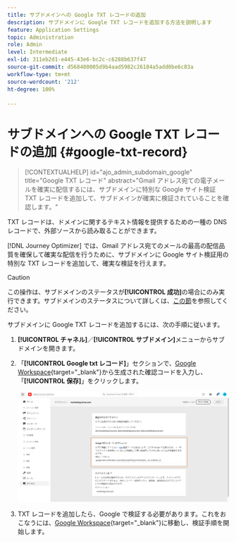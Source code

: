 ```yaml
---
title: サブドメインへの Google TXT レコードの追加
description: サブドメインに Google TXT レコードを追加する方法を説明します
feature: Application Settings
topic: Administration
role: Admin
level: Intermediate
exl-id: 311eb2d1-e445-43e6-bc2c-c6288b637f47
source-git-commit: d568480005d9b4aad5982c26184a5add0be6c83a
workflow-type: tm+mt
source-wordcount: '212'
ht-degree: 100%

---
```


# サブドメインへの Google TXT レコードの追加 {#google-txt-record}

>[!CONTEXTUALHELP]
>id="ajo_admin_subdomain_google"
>title="Google TXT レコード"
>abstract="Gmail アドレス宛ての電子メールを確実に配信するには、サブドメインに特別な Google サイト検証 TXT レコードを追加して、サブドメインが確実に検証されていることを確認します。"

TXT レコードは、ドメインに関するテキスト情報を提供するための一種の DNS レコードで、外部ソースから読み取ることができます。

[!DNL Journey Optimizer] では、Gmail アドレス宛てのメールの最高の配信品質を確保して確実な配信を行うために、サブドメインに Google サイト検証用の特別な TXT レコードを追加して、確実な検証を行えます。

>[!CAUTION]
>
> この操作は、サブドメインのステータスが&#x200B;**[!UICONTROL 成功]**&#x200B;の場合にのみ実行できます。サブドメインのステータスについて詳しくは、[この節](access-subdomains.md)を参照してください。

サブドメインに Google TXT レコードを追加するには、次の手順に従います。

1. **[!UICONTROL チャネル]**／**[!UICONTROL サブドメイン]**&#x200B;メニューからサブドメインを開きます。

1. 「**[!UICONTROL Google txt レコード]**」セクションで、[Google Workspace](https://support.google.com/a/answer/183895){target=&quot;_blank&quot;}<!--G Suite Admin tools-->から生成された確認コードを入力し、「**[!UICONTROL 保存]**」をクリックします。

   ![](assets/subdomain-google-txt.png)

1. TXT レコードを追加したら、Google で検証する必要があります。これをおこなうには、[Google Workspace](https://support.google.com/a/answer/183895){target=&quot;_blank&quot;}<!--G Suite Admin tools-->に移動し、検証手順を開始します。
